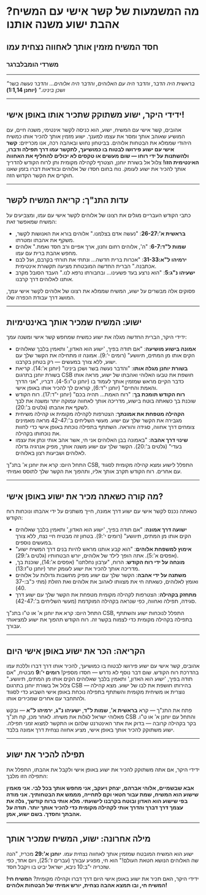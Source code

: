 # מה המשמעות של קשר אישי עם המשיח? אהבת ישוע משנה אותנו

## חסד המשיח מזמין אותך לאחווה נצחית עמו

### משרדי הומבלברגר

---

_"בראשית היה הדבר, והדבר היה עם האלוהים, והדבר היה אלוהים... והדבר נעשה בשר ושכן בינינו."_
**(יוחנן 1:1,14)**

---

## ידידי היקר, ישוע משתוקק שתכיר אותו באופן אישי!

אהובים, קשר אישי עם המשיח, ישוע, הוא כניסה לקשר אינטימי, משנה חיים, עם המושיע שאוהב אותך ומסר את עצמו למענך. ישוע מזמין אותך להכיר אותו כמשיח היהודי שממלא את הבטחות אלוהים. בביטחון נחוש ובאהבה רכה, אנו מכריזים: **קשר אישי עם ישוע פירושו לבטוח בו כמושיעך, לתקשר עמו דרך תפילה ודברו, ולהשתנות על ידי רוחו — שום מעשים או טקסים לא יכולים להחליף את האחווה האינטימית הזו!** צלול אל בשורת יוחנן, הצטרף לקהילה מקומית ותן לרוח הקודש להדריך אותך להכיר את ישוע לעומק. נוח בחום חסדו של אלוהים ובוודאות דברו בזמן שאנו חוקרים את הקשר הקדוש הזה.

---

## עדות התנ"ך: קריאת המשיח לקשר

כתבי הקודש העבריים מגלים את רצונו של אלוהים לקשר אישי עם עמו, ומצביעים על המשיח שמאפשר זאת:

- **בראשית א':26-27**: "נעשה אדם בצלמנו." אלוהים בורא את האנושות לקשר, משקף את אהבתו ומטרתו.
- **שמות ל"ד:6-7**: "ה', אלוהים רחום וחנון, ארך אפיים ורב חסד ואמת." אלוהים מחפש אהבת ברית עם עמו.
- **ירמיהו ל"א:31-33**: "אכרות ברית חדשה... ונתתי את תורתי בקרבם, ועל לבם אכתבנה." הברית החדשה המובטחת מציעה תקשורת אינטימית.
- **ישעיהו נ"ג:5**: "הוא נרצע בעד פשעינו... ובחבורתו נרפא לנו." העבד הסובל מקרב אותנו לאלוהים דרך קרבנו.

פסוקים אלה מבשרים על ישוע, המשיח שממלא את רצונו של אלוהים לקשר אישי עמך, המושג דרך עבודת הכפרה שלו.

---

## ישוע: המשיח שמכיר אותך באינטימיות

ידידי היקר, הברית החדשה מגלה את ישוע כמשיח שמחפש קשר אישי ומשנה עמך:

- **אמונה בישוע מושיעה**: "אם תודה בפיך, 'ישוע הוא האדון,' ותאמין בלבך שאלוהים הקים אותו מן המתים, תיוושע" (רומים י':9). אמונה זו מתחילה את הקשר שלך עם ישוע, ללא צורך במעשים — רק בטחון בקרבנו.
- **בשורת יוחנן מגלה אותו**: "והדבר נעשה בשר ושכן בינינו" (יוחנן א':14). קריאת בשורת יוחנן בתרגום CSB חושפת את טבעו האלוהי ואהבתו של ישוע, מראה אותו כדבר הקיים מראש שמזמין אותך לעמוד בו (יוחנן ט"ו:4-5). דבריו, "אני הדרך והאמת והחיים" (יוחנן י"ד:6), קוראים לך להכיר אותו באופן אישי.
- **רוח הקודש תומכת בך**: "רוח האמת... תהיה בכם" (יוחנן י"ד:17). רוח הקודש שוכנת בך כשאתה בוטח בישוע, מדריכה אותך לאחווה עמוקה יותר ומשנה את לבך לשקף את אהבתו (גלטים ב':20).
- **הקהילה מטפחת את אמונתך**: הצטרפות לקהילה מקומית או קהילה משיחית מגבירה את הקשר שלך עם ישוע. מעשי השליחים ב':42-47 מראה מאמינים צומחים דרך אחווה, סגידה והוראה. השתתף בתפילה נוכחת באופן אישי כדי לחוות את נוכחותו בקהילה.
- **שינוי דרך אהבה**: "באמונה בבן האלוהים אני חי, אשר אהב אותי ונתן את עצמו בעדי" (גלטים ב':20). הקשר שלך עם ישוע משנה אותך, מפיק אנרגיה גדולה לאלוהים ושביעות רצון באלוהים.

התחל היום: קרא את יוחנן א' בתנ"ך CSB, התפלל לישוע ומצא קהילה מקומית לסגוד עם אחרים. רוח הקודש תקרב אותך אליו, ותהפוך את הקשר שלך לתוסס ואמיתי.

---

## מה קורה כשאתה מכיר את ישוע באופן אישי?

כשאתה נכנס לקשר אישי עם ישוע דרך אמונה, חייך משתנים על ידי אהבתו ונוכחות רוח הקודש:

- **ישועה דרך אמונה**: "אם תודה בפיך, 'ישוע הוא האדון,' ותאמין בלבך שאלוהים הקים אותו מן המתים, תיוושע" (רומים י':9). בטחון זה מבטיח חיי נצח, ללא צורך במעשים נוספים.
- **אימוץ למשפחת אלוהים**: "הוא קבע אותנו מראש להיות בנים דרך המשיח ישוע" (אפסים א':5). אתה הופך לילד של אלוהים, יורש הבטחותיו (גלטים ג':29).
- **מונחה על ידי רוח הקודש**: הרוח, "ערֵבון נחלתנו" (אפסים א':14), שוכנת בך, מדריכה אותך להכיר את ישוע לעומק יותר (יוחנן ט"ז:13).
- **משתנה על ידי אהבה**: הקשר שלך עם ישוע מפיק מחשבות גדולות על אלוהים ואומץ לאלוהים, כשאתה חי את מצוותו לאהוב את אלוהים ואת הזולת (מתי כ"ב:37-40).
- **מתחזק בקהילה**: הצטרפות לקהילה מקומית מטפחת את הקשר שלך עם ישוע דרך סגידה, תפילה ואחווה, כפי שנראה בקהילה המוקדמת (מעשי השליחים ב':42-47).

התחל היום: קרא את יוחנן א' או ט"ו בתנ"ך CSB, התפלל לנוכחות ישוע והשתתף בתפילה בקהילה מקומית כדי לצמוח בקשר זה. רוח הקודש תהפוך את ישוע למציאותי עבורך.

---

## הקריאה: הכר את ישוע באופן אישי היום

אהובים, קשר אישי עם ישוע פירושו לבטוח בו כמושיעך, להכיר אותו דרך דברו וללכת עמו בהדרכת רוח הקודש. שום דבר נוסף לא נדרש — חסדו מספיק! **רומים י':9** מבטיח, "אם תודה בפיך, 'ישוע הוא האדון,' ותאמין בלבך שאלוהים הקים אותו מן המתים, תיוושע." צלול אל בשורת יוחנן בתרגום CSB — בהירותו חושפת את לבו של ישוע. מצא קהילה נוצרית או משיחית מקומית והשתתף בתפילה נוכחת באופן אישי השבוע כדי לסגוד ולהתחבר עם אחרים שמכירים אותו.

פתח את התנ"ך — קרא **בראשית א'**, **שמות ל"ד**, **ישעיהו נ"ג**, **ירמיהו ל"א** — ובקש מאלוהי ישראל לגלות את משיחו. לאחר מכן, קח תנ"ך CSB והתחל עם יוחנן א' או ט"ו. בקר בקהילה קרובה — בדוק את אתר האינטרנט שלהם או התקשר למצוא זמני תפילה. ישוע משתוקק להכיר אותך באופן אישי, מציע אחווה נצחית דרך אמונה בלבד.

---

## תפילה להכיר את ישוע

ידידי היקר, אם אתה משתוקק להכיר את ישוע באופן אישי ולקבל את אהבתו, התפלל את התפילה הזו מלבך:

**אבא שבשמיים, אלוהי אברהם, יצחק ויעקב, אני מחפש אותך בכל לבי. אני מאמין שישוע הוא המשיח, שמת עבור חטאי וקם לתחייה, מממש את הבטחותיך. אני מודה בפי שישוע הוא האדון ובוטח בקרבנו לישועתי. מלא אותי ברוח קודשך, גלה את עצמך דרך דברך והדרך אותי לקהילה מקומית כדי להכיר אותך יותר. תודה על אהבתך וחסדך. בשם ישוע, אמן.**

---

## מילה אחרונה: ישוע, המשיח שמכיר אותך

ישוע הוא המשיח המובטח שמזמין אותך לאחווה נצחית עמו. **יוחנן א':29** מכריז, "הנה שה האלוהים הנושא חטאת העולם!" הוא חי, מפגיע עבורך (עברים ז':25), ויום אחד, כפי שזכריה י"ב:10 ניבא, ישראל יביט בו ויקבל חסד.

ידידי היקר, האם תכיר את ישוע באופן אישי היום דרך דברו וקהילה מקומית? **המשיח חי! המשיח חי, ובו תמצא אהבה נצחית, יורש אמיתי של הבטחות אלוהים!**